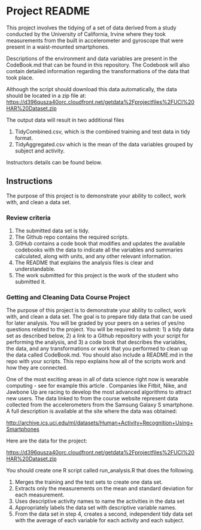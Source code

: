 # Project README

This project involves the tidying of a set of data derived from a study conducted by the University of California, Irvine where they took measurements from the built in accelerometer and gyroscope that were present in a waist-mounted smartphones.

Descriptions of the environment and data variables are present in the CodeBook.md that can be found in this repository. The Codebook will also contain detailed information regarding the transformations of the data that took place. 

Although the script should download this data automatically, the data should be located in a zip file at: https://d396qusza40orc.cloudfront.net/getdata%2Fprojectfiles%2FUCI%20HAR%20Dataset.zip

The output data will result in two additional files

1. TidyCombined.csv, which is the combined training and test data in tidy format.
2. TidyAggregated.csv which is the mean of the data variables grouped by subject and activity. 

Instructors details can be found below.




## Instructions

The purpose of this project is to demonstrate your ability to collect, work with, and clean a data set.

### Review criteria
1. The submitted data set is tidy.
2. The Github repo contains the required scripts.
3. GitHub contains a code book that modifies and updates the available codebooks with the data to indicate all the variables and summaries calculated, along with units, and any other relevant information.
4. The README that explains the analysis files is clear and understandable.
5. The work submitted for this project is the work of the student who submitted it.

### Getting and Cleaning Data Course Project
The purpose of this project is to demonstrate your ability to collect, work with, and clean a data set. The goal is to prepare tidy data that can be used for later analysis. You will be graded by your peers on a series of yes/no questions related to the project. You will be required to submit: 1) a tidy data set as described below, 2) a link to a Github repository with your script for performing the analysis, and 3) a code book that describes the variables, the data, and any transformations or work that you performed to clean up the data called CodeBook.md. You should also include a README.md in the repo with your scripts. This repo explains how all of the scripts work and how they are connected.

One of the most exciting areas in all of data science right now is wearable computing - see for example this article . Companies like Fitbit, Nike, and Jawbone Up are racing to develop the most advanced algorithms to attract new users. The data linked to from the course website represent data collected from the accelerometers from the Samsung Galaxy S smartphone. A full description is available at the site where the data was obtained:

http://archive.ics.uci.edu/ml/datasets/Human+Activity+Recognition+Using+Smartphones

Here are the data for the project:

https://d396qusza40orc.cloudfront.net/getdata%2Fprojectfiles%2FUCI%20HAR%20Dataset.zip

You should create one R script called run_analysis.R that does the following.

1. Merges the training and the test sets to create one data set.
2. Extracts only the measurements on the mean and standard deviation for each measurement.
3. Uses descriptive activity names to name the activities in the data set
4. Appropriately labels the data set with descriptive variable names.
5. From the data set in step 4, creates a second, independent tidy data set with the average of each variable for each activity and each subject.

